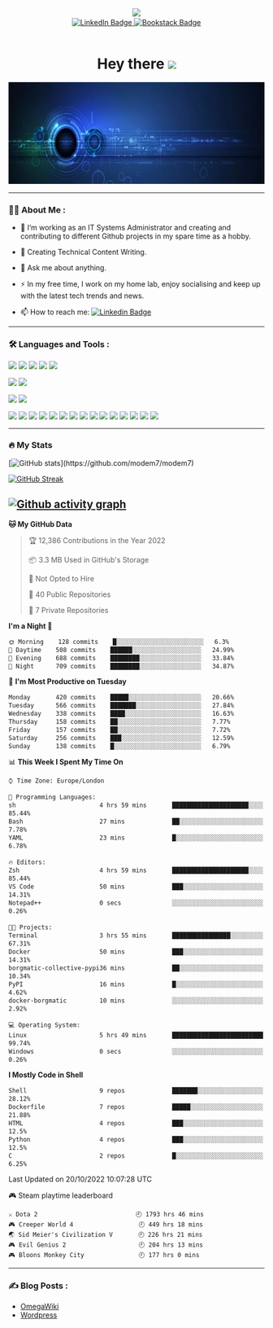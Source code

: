 <div id="header" align="center">
  <img src="https://media.giphy.com/media/f3iwJFOVOwuy7K6FFw/giphy.gif" width="300"/>
<div id="badges">
  <a href="https://www.linkedin.com/in/alexlaneit/">
    <img src="https://img.shields.io/badge/LinkedIn-blue?style=for-the-badge&logo=linkedin&logoColor=white" alt="LinkedIn Badge"/>
  </a>
  <a href="https://modem7.com">
  <img src="https://img.shields.io/badge/Bookstack-blue?style=for-the-badge&logo=BookStack&logoColor=white" alt="Bookstack Badge"/>
  </a>
</div>
  <img src="https://komarev.com/ghpvc/?username=modem7&style=flat-square&color=blue" alt=""/>
<h1>
  Hey there
  <img src="https://media.giphy.com/media/hvRJCLFzcasrR4ia7z/giphy.gif" width="30px"/>
</h1>
</div>

<div align="center">
  <img src="https://github.com/modem7/MiscAssets/blob/master/images/ezgif-6-79e26c05da.jpg" width="800" height="200"/>
</div>

---

### :man_technologist: About Me :
- :telescope: I’m working as an IT Systems Administrator and creating and contributing to different Github projects in my spare time as a hobby.

- :seedling: Creating Technical Content Writing.

- 💬 Ask me about anything.

- :zap: In my free time, I work on my home lab, enjoy socialising and keep up with the latest tech trends and news.

- :mailbox: How to reach me: [![Linkedin Badge](https://img.shields.io/badge/-AlexLaneIT-blue?style=flat&logo=Linkedin&logoColor=white)](https://www.linkedin.com/in/alexlaneit/)

---

### :hammer_and_wrench: Languages and Tools :
![](https://img.shields.io/badge/OS-Centos-informational?style=flat&logo=centos&logoColor=white&color=981e32)
![](https://img.shields.io/badge/OS-Debian-informational?style=flat&logo=debian&logoColor=white&color=981e32)
![](https://img.shields.io/badge/OS-RHEL-informational?style=flat&logo=red-hat&logoColor=white&color=981e32)
![](https://img.shields.io/badge/OS-Ubuntu-informational?style=flat&logo=ubuntu&logoColor=white&color=981e32)
![](https://img.shields.io/badge/OS-Windows-informational?style=flat&logo=windows&logoColor=white&color=981e32)

![](https://img.shields.io/badge/Editor-Notepad++-informational?style=flat&logo=notepadplusplus&logoColor=white&color=981e32)
![](https://img.shields.io/badge/Editor-Visual_Studio_Code-informational?style=flat&logo=visual-studio-code&logoColor=white&color=981e32)


![](https://img.shields.io/badge/Shell-Bash-informational?style=flat&logo=gnu-bash&logoColor=white&color=981e32)
![](https://img.shields.io/badge/Shell-ZSH-informational?style=flat&logo=gnu-bash&logoColor=white&color=981e32)

![](https://img.shields.io/badge/Tools-3CX-informational?style=flat&logoColor=white&color=981e32)
![](https://img.shields.io/badge/Tools-Ansible-informational?style=flat&logo=ansible&logoColor=white&color=981e32)
![](https://img.shields.io/badge/Tools-Arduino-informational?style=flat&logo=arduino&logoColor=white&color=981e32)
![](https://img.shields.io/badge/Tools-Borg-informational?style=flat&logoColor=white&color=981e32)
![](https://img.shields.io/badge/Tools-Docker-informational?style=flat&logo=docker&logoColor=white&color=981e32)
![](https://img.shields.io/badge/Tools-Drone_CI-informational?style=flat&logo=drone&logoColor=white&color=981e32)
![](https://img.shields.io/badge/Tools-Git-informational?style=flat&logo=git&logoColor=white&color=981e32)
![](https://img.shields.io/badge/Tools-Github-informational?style=flat&logo=github&logoColor=white&color=981e32)
![](https://img.shields.io/badge/Tools-Gitlab-informational?style=flat&logo=gitlab&logoColor=white&color=981e32)
![](https://img.shields.io/badge/Tools-Jira-informational?style=flat&logo=jira&logoColor=white&color=981e32)
![](https://img.shields.io/badge/Tools-Kanban-informational?style=flat&logoColor=white&color=981e32)
![](https://img.shields.io/badge/Tools-Nginx-informational?style=flat&logo=nginx&logoColor=white&color=981e32)
![](https://img.shields.io/badge/Tools-Raspberry_Pi-informational?style=flat&logo=raspberry-pi&logoColor=white&color=981e32)
![](https://img.shields.io/badge/Tools-Snyk-informational?style=flat&logo=snyk&logoColor=white&color=981e32)
![](https://img.shields.io/badge/Tools-Traefik-informational?style=flat&logo=traefikmesh&logoColor=white&color=981e32)

---

### :fire: My Stats
[![GitHub stats](https://github-readme-stats.vercel.app/api?username=modem7&show_icons=true&theme=codeSTACKr&count_private=true")](https://github.com/modem7/modem7)

[![GitHub Streak](http://github-readme-streak-stats.herokuapp.com?user=modem7&theme=elegant&hide_border=true&date_format=j%20M%5B%20Y%5D&background=DD272700)](https://git.io/streak-stats)

[![Github activity graph](https://activity-graph.herokuapp.com/graph?username=modem7&theme=elegant&custom_title=Contribution%20Graph&hide_border=true&bg_color=%20)](https://github.com/modem7/modem7)
---

<!--START_SECTION:waka-->
**🐱 My GitHub Data** 

> 🏆 12,386 Contributions in the Year 2022
 > 
> 📦 3.3 MB Used in GitHub's Storage 
 > 
> 🚫 Not Opted to Hire
 > 
> 📜 40 Public Repositories 
 > 
> 🔑 7 Private Repositories  
 > 
**I'm a Night 🦉** 

```text
🌞 Morning    128 commits    █░░░░░░░░░░░░░░░░░░░░░░░░   6.3% 
🌆 Daytime    508 commits    ██████░░░░░░░░░░░░░░░░░░░   24.99% 
🌃 Evening    688 commits    ████████░░░░░░░░░░░░░░░░░   33.84% 
🌙 Night      709 commits    ████████░░░░░░░░░░░░░░░░░   34.87%

```
📅 **I'm Most Productive on Tuesday** 

```text
Monday       420 commits    █████░░░░░░░░░░░░░░░░░░░░   20.66% 
Tuesday      566 commits    ███████░░░░░░░░░░░░░░░░░░   27.84% 
Wednesday    338 commits    ████░░░░░░░░░░░░░░░░░░░░░   16.63% 
Thursday     158 commits    ██░░░░░░░░░░░░░░░░░░░░░░░   7.77% 
Friday       157 commits    ██░░░░░░░░░░░░░░░░░░░░░░░   7.72% 
Saturday     256 commits    ███░░░░░░░░░░░░░░░░░░░░░░   12.59% 
Sunday       138 commits    █░░░░░░░░░░░░░░░░░░░░░░░░   6.79%

```


📊 **This Week I Spent My Time On** 

```text
⌚︎ Time Zone: Europe/London

💬 Programming Languages: 
sh                       4 hrs 59 mins       █████████████████████░░░░   85.44% 
Bash                     27 mins             ██░░░░░░░░░░░░░░░░░░░░░░░   7.78% 
YAML                     23 mins             █░░░░░░░░░░░░░░░░░░░░░░░░   6.78%

🔥 Editors: 
Zsh                      4 hrs 59 mins       █████████████████████░░░░   85.44% 
VS Code                  50 mins             ███░░░░░░░░░░░░░░░░░░░░░░   14.31% 
Notepad++                0 secs              ░░░░░░░░░░░░░░░░░░░░░░░░░   0.26%

🐱‍💻 Projects: 
Terminal                 3 hrs 55 mins       ████████████████░░░░░░░░░   67.31% 
Docker                   50 mins             ███░░░░░░░░░░░░░░░░░░░░░░   14.31% 
borgmatic-collective-pypi36 mins             ██░░░░░░░░░░░░░░░░░░░░░░░   10.34% 
PyPI                     16 mins             █░░░░░░░░░░░░░░░░░░░░░░░░   4.62% 
docker-borgmatic         10 mins             ░░░░░░░░░░░░░░░░░░░░░░░░░   2.92%

💻 Operating System: 
Linux                    5 hrs 49 mins       █████████████████████████   99.74% 
Windows                  0 secs              ░░░░░░░░░░░░░░░░░░░░░░░░░   0.26%

```

**I Mostly Code in Shell** 

```text
Shell                    9 repos             ███████░░░░░░░░░░░░░░░░░░   28.12% 
Dockerfile               7 repos             █████░░░░░░░░░░░░░░░░░░░░   21.88% 
HTML                     4 repos             ███░░░░░░░░░░░░░░░░░░░░░░   12.5% 
Python                   4 repos             ███░░░░░░░░░░░░░░░░░░░░░░   12.5% 
C                        2 repos             █░░░░░░░░░░░░░░░░░░░░░░░░   6.25%

```



 Last Updated on 20/10/2022 10:07:28 UTC
<!--END_SECTION:waka-->

<!-- steam-box start -->
🎮 Steam playtime leaderboard
```text
⚔️ Dota 2                           🕘 1793 hrs 46 mins
🎮 Creeper World 4                  🕘 449 hrs 18 mins
🌏 Sid Meier's Civilization V       🕘 226 hrs 21 mins
🎮 Evil Genius 2                    🕘 204 hrs 13 mins
🎮 Bloons Monkey City               🕘 177 hrs 0 mins
```
<!-- Powered by https://github.com/YouEclipse/steam-box . -->
<!-- steam-box end -->

---

### :writing_hand: Blog Posts :
- [OmegaWiki](https://omegawiki.modem7.com)
- [Wordpress](https://modem7.wordpress.com)
